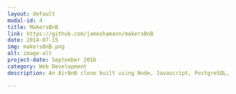 ```yaml
---
layout: default
modal-id: 4
title: MakersBnB
link: https://github.com/jameshamann/makersBnB
date: 2014-07-15
img: makersBnB.png
alt: image-alt
project-date: September 2016
category: Web Development
description: An AirBnB clone built using Node, Javascript, PostgreSQL, Mocha and Chai.

---
```

